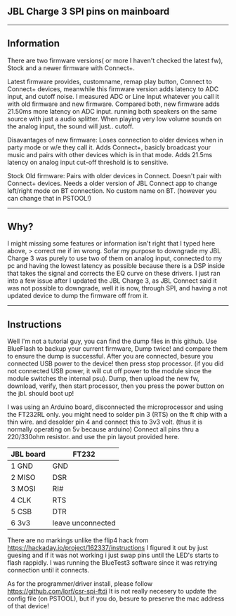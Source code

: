 JBL Charge 3 SPI pins on mainboard
---------------------------------------


---------------------
Information
---------------------
There are two firmware versions( or more I haven't checked the latest fw), Stock and a newer firmware with Connect+.

Latest firmware provides, customname, remap play button, Connect to Connect+ devices, meanwhile this firmware version adds latency to ADC input, and cutoff noise.
I measured ADC or Line Input whatever you call it with old firmware and new firmware.
Compared both, new firmware adds 21.50ms more latency on ADC input. running both speakers on the same source with just a audio splitter.
When playing very low volume sounds on the analog input, the sound will just.. cutoff.

Disavantages of new firmware:
Loses connection to older devices when in party mode or w/e they call it.
Adds Connect+, basicly broadcast your music and pairs with other devices which is in that mode.
Adds 21.5ms latency on analog input
cut-off threshold is to sensitive.

Stock Old firmware:
Pairs with older devices in Connect.
Doesn't pair with Connect+ devices.
Needs a older version of JBL Connect app to change left/right mode on BT connection.
No custom name on BT. (however you can change that in PSTOOL!)

------------------------
Why?
------------------------
I might missing some features or information isn't right that I typed here above, > correct me if im wrong.
Sofar my purpose to downgrade my JBL Charge 3 was purely to use two of them on analog input, connected to my pc and having the lowest latency as possible because there is a DSP inside that takes the signal and corrects the EQ curve on these drivers.
I just ran into a few issue after I updated the JBL Charge 3, as JBL Connect said it was not possible to downgrade, well it is now, through SPI, and having a not updated device to dump the firmware off from it.

------------------------
Instructions
------------------------
Well I'm not a tutorial guy, you can find the dump files in this github.
Use BlueFlash to backup your current firmware, Dump twice! and compare them to ensure the dump is successful.
After you are connected, besure you connected USB power to the device! then press stop processor. (if you did not connected USB power, it will cut off power to the module since the module switches the internal psu).
Dump, then upload the new fw, download, verify, then start processor, then you press the power button on the jbl. should boot up!

I was using an Arduino board, disconnected the microprocessor and using the FT232RL only. you might need to solder pin 3 (RTS) on the ft chip with a thin wire. and desolder pin 4 and connect this to 3v3 volt. (thus it is normally operating on 5v because arduino)
Connect all pins thru a 220/330ohm resistor. and use the pin layout provided here.


JBL board | FT232
----------|-------
1 GND   	| GND
2 MISO   	| DSR
3 MOSI   	| RI#
4 CLK    	| RTS
5 CSB    	| DTR
6 3v3    	| leave unconnected

There are no markings unlike the flip4 hack from https://hackaday.io/project/162337/instructions
I figured it out by just guesing and if it was not working i just swap pins until the LED's starts to flash rappidly. I was running the BlueTest3 software since it was retrying connection until it connects.

As for the programmer/driver install, please follow https://github.com/lorf/csr-spi-ftdi
It is not really necesery to update the config file (on PSTOOL), but if you do, besure to preserve the mac address of that device!

